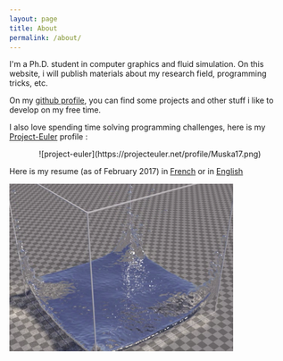 ```yaml
---
layout: page
title: About
permalink: /about/
---
```


I'm a Ph.D. student in computer graphics and fluid simulation. On this website, i will publish materials about my research field, programming tricks, etc.

On my [github profile](https://github.com/Mathiasb17), you can find some projects and other stuff i like to develop on my free time.

I also love spending time solving programming challenges, here is my [Project-Euler](https://projecteuler.net) profile :

<center>![project-euler](https://projecteuler.net/profile/Muska17.png)</center>

Here is my resume (as of February 2017) in [French](/files/CV_Francais.pdf) or in [English](/files/CV_English.pdf) 

![splash](/images/splash.png)
